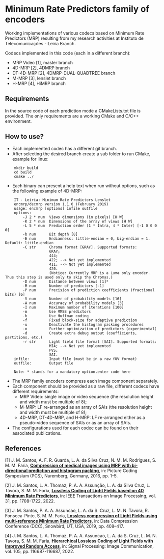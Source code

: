 # Minimum Rate Predictors family of encoders

Working implementations of various codecs based on Minimum Rate Predictors (MRP) resulting from my research activities at Instituto de Telecomunicações - Leiria Branch.

Codecs implemented in this code (each in a different branch):
- MRP Video [1], master branch
- 4D-MRP [2], 4DMRP branch
- DT-4D-MRP [2], 4DMRP-DUAL-QUADTREE branch
- M-MRP [3], lenslet branch
- H-MRP [4], HiMRP branch

## Requirements

In the source code of each prediction mode a CMakeLists.txt file is provided. The only requirements are a working CMake and C/C++ environment.

## How to use?

- Each implemented codec has a different git branch.
- After selecting the desired branch create a sub folder to run CMake, example for linux:

~~~
    mkdir build
    cd build
    cmake ../
~~~

- Each binary can present a help text when run without options, such as the following example of 4D-MRP:

~~~
    IT - Leiria: Minimum Rate Predictors Lenslet
    encmrp/decmrp version 1.1.0 (February 2019)
    usage: encmrp [options] infile outfile
    options:
        -J 2 * num  Views dimensions (in pixels) [H W]
        -K 2 * num  Dimensions of the array of views [H W]
        -L 5 * num  Prediction order (1 * Intra, 4 * Inter) [-1 0 0 0 0]
        -b num      Bit depth [8]
        -E num      Endianness: little-endian = 0, big-endian = 1. Default: little-endian
        -C str      Chroma format [GRAY]. Supported formats:
                    GRAY;
                    444;
                    422; --> Not yet implemented
                    411; --> Not yet implemented
                    420.
                    (Notice: Currently MRP is a Luma only encoder. Thus this step is used only to skip the Chromas.)
        -D num      Distance between views [1]*
        -M num      Number of predictors [-1]
        -P num      Precision of prediction coefficients (fractional bits) [6]
        -V num      Number of probability models [16]
        -A num      Accuracy of probability models [3]
        -I num      Maximum number of iterations [100]
        -m          Use MMSE predictors
        -h          Use Huffman coding
        -f          Fixed block-size for adaptive prediction
        -u          Deactivate the histogram packing procedures
        -o          Further optimization of predictors (experimental)
        -d          Create extra debug output (coefficients, partitions, etc.)
        -r str      Light field file format [SAI]. Supported formats:
                    MIA; --> Not yet implemented
                    PVS;
                    SAI.
    infile:         Input file (must be in a raw YUV format)
    outfile:        Output file

    Note: * stands for a mandatory option.enter code here
~~~

- The MRP family encoders compress each image component separately.
- Each component should be provided as a raw file, different codecs have different requirements:
    - MRP Video: single image or video sequence (the resolution height and width must be multiple of 8);
    - M-MRP: LF re-arranged as an array of SAIs (the resolution height and width must be multiple of 8);
    - 4D-MRP, DT-4D-MRP, and H-MRP: LF re-arranged either as a pseudo-video sequence of SAIs or as an array of SAIs.
- The configurations used for each codec can be found on their associated publications.

## References

[1] J. M. Santos, A. F. R. Guarda, L. A. da Silva Cruz, N. M. M. Rodrigues, S. M. M. Faria, **[Compression of medical images using MRP with bi-directional prediction and histogram packing](https://ieeexplore.ieee.org/document/7906386)**, in: Picture Coding Symposium (PCS), Nuremberg, Germany, 2016, pp. 1–5.

[2] J. M. Santos, L. A. Thomaz, P. A. A. Assunção, L. A. da Silva Cruz, L. Távora, S. M. M. Faria, **[Lossless Coding of Light Fields based on 4D Minimum Rate Predictors](https://ieeexplore.ieee.org/document/9697976)**, in: IEEE Transactions on Image Processing, vol. 31, pp. 1708-1722, 2022.

[3] J. M. Santos, P. A. A. Assuncao, L. A. da S. Cruz, L. M. N. Tavora, R. Fonseca-Pinto, S. M. M. Faria,  **[Lossless compression of Light Fields using multi-reference Minimum Rate Predictors](https://ieeexplore.ieee.org/document/8712634)**, in: Data Compression Conference (DCC), Snowbird, UT, USA, 2019, pp. 408–417.

[4] J. M. Santos, L. A. Thomaz, P. A. A. Assuncao, L. A. da S. Cruz, L. M. N. Tavora, S. M. M. Faria, **[Hierarchical Lossless Coding of Light Fields with Improved Random Access](https://www.sciencedirect.com/science/article/abs/pii/S0923596522000364)**, in: Signal Processing: Image Communication, vol. 105, pp. 116687-116687, 2022.